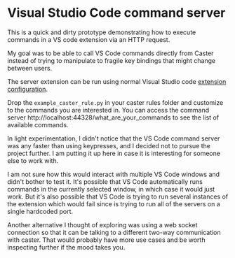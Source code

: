 # Visual Studio Code command server

This is a quick and dirty prototype demonstrating how to execute commands
in a VS code extension via an HTTP request.

My goal was to be able to call VS Code commands directly from Caster
instead of trying to manipulate to fragile key bindings that might change between
users.

The server extension can be run using normal Visual Studio code [extension
configuration](https://code.visualstudio.com/api/get-started/your-first-extension).

Drop the `example_caster_rule.py` in your caster rules folder and customize
to the commands you are interested in. You can access the command server
http://localhost:44328/what_are_your_commands to see the list of available commands.


In light experimentation, I didn't notice that the VS Code command server was any faster 
than using keypresses, and I decided not to pursue the project further.
I am putting it up here in case it is interesting for someone else to work with.

I am not sure how this would interact with multiple VS Code windows and didn't
bother to test it. It's possible that VS Code automatically runs commands
in the currently selected window, in which case it would just work.
But it's also possible that VS Code is trying to run several instances of
the extension which would fail since is trying to run all of the servers
on a single hardcoded port.

Another alternative I thought of exploring was using a web socket connection
so that it can be talking to a different two-way communication with caster. 
That would probably have more use cases and be worth inspecting further
if the mood takes you.